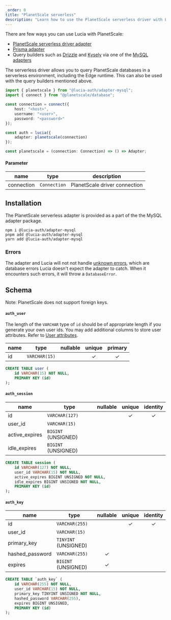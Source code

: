 ```yaml
---
_order: 0
title: "PlanetScale serverless"
description: "Learn how to use the PlanetScale serverless driver with Lucia"
---
```


There are few ways you can use Lucia with PlanetScale:

- [PlanetScale serverless driver adapter](/adapters/planetscale)
- [Prisma adapter](/adapters/prisma)
- Query builders such as [Drizzle](/adapters/drizzle) and [Kysely](/adapters/kysely) via one of the [MySQL adapters](/adapters/mysql)

The serverless driver allows you to query PlanetScale databases in a serverless environment, including the Edge runtime. This can also be used with the query builders mentioned above.

```ts
import { planetscale } from "@lucia-auth/adapter-mysql";
import { connect } from "@planetscale/database";

const connection = connect({
	host: "<host>",
	username: "<user>",
	password: "<password>"
});

const auth = lucia({
	adapter: planetscale(connection)
});
```

```ts
const planetscale = (connection: Connection) => () => Adapter;
```

#### Parameter

| name       | type         | description                   |
| ---------- | ------------ | ----------------------------- |
| connection | `Connection` | PlanetScale driver connection |

## Installation

The PlanetScale serverless adapter is provided as a part of the the MySQL adapter package.

```
npm i @lucia-auth/adapter-mysql
pnpm add @lucia-auth/adapter-mysql
yarn add @lucia-auth/adapter-mysql
```

### Errors

The adapter and Lucia will not not handle [unknown errors](/basics/error-handling#known-errors), which are database errors Lucia doesn't expect the adapter to catch. When it encounters such errors, it will throw a `DatabaseError`.

## Schema

Note: PlanetScale does not support foreign keys.

#### `auth_user`

The length of the `VARCHAR` type of `id` should be of appropriate length if you generate your own user ids. You may add additional columns to store user attributes. Refer to [User attributes](/basics/user-attributes).

| name | type          | nullable | unique | primary |
| ---- | ------------- | :------: | :----: | :-----: |
| id   | `VARCHAR(15)` |          |   ✓    |    ✓    |

```sql
CREATE TABLE user (
    id VARCHAR(15) NOT NULL,
    PRIMARY KEY (id)
);
```

#### `auth_session`

| name           | type                | nullable | unique | identity |
| -------------- | ------------------- | :------: | :----: | :------: |
| id             | `VARCHAR(127)`      |          |   ✓    |    ✓     |
| user_id        | `VARCHAR(15)`       |          |        |          |
| active_expires | `BIGINT` (UNSIGNED) |          |        |          |
| idle_expires   | `BIGINT` (UNSIGNED) |          |        |          |

```sql
CREATE TABLE session (
    id VARCHAR(127) NOT NULL,
    user_id VARCHAR(15) NOT NULL,
    active_expires BIGINT UNSIGNED NOT NULL,
    idle_expires BIGINT UNSIGNED NOT NULL,
    PRIMARY KEY (id)
);
```

#### `auth_key`

| name            | type                 | nullable | unique | identity |
| --------------- | -------------------- | :------: | :----: | :------: |
| id              | `VARCHAR(255)`       |          |   ✓    |    ✓     |
| user_id         | `VARCHAR(15)`        |          |        |          |
| primary_key     | `TINYINT` (UNSIGNED) |          |        |          |
| hashed_password | `VARCHAR(255)`       |    ✓     |        |          |
| expires         | `BIGINT` (UNSIGNED)  |    ✓     |        |          |

```sql
CREATE TABLE `auth_key` (
    id VARCHAR(255) NOT NULL,
    user_id VARCHAR(15) NOT NULL,
    primary_key TINYINT UNSIGNED NOT NULL,
    hashed_password VARCHAR(255),
    expires BIGINT UNSIGNED,
    PRIMARY KEY (id)
);
```
